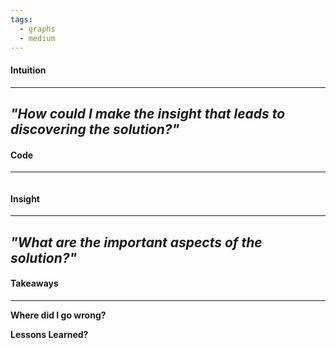 ```yaml
---
tags:
  - graphs
  - medium
---
```

#### Intuition
---
_"How could I make the insight that leads to discovering the solution?"_
- 

#### Code
---

```python


```

#### Insight  
---
_"What are the important aspects of the solution?"_
- 

#### Takeaways
---
**Where did I go wrong?**

**Lessons Learned?**